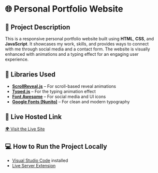 # 🌐 Personal Portfolio Website

## 📝 Project Description
This is a responsive personal portfolio website built using **HTML**, **CSS**, and **JavaScript**. It showcases my work, skills, and provides ways to connect with me through social media and a contact form. The website is visually enhanced with animations and a typing effect for an engaging user experience.

## 🧰 Libraries Used
- [**ScrollReveal.js**](https://scrollrevealjs.org/) – For scroll-based reveal animations
- [**Typed.js**](https://mattboldt.com/demos/typed-js/) – For the typing animation effect
- [**Font Awesome**](https://fontawesome.com/) – For social media and UI icons
- [**Google Fonts (Nunito)**](https://fonts.google.com/specimen/Nunito) – For clean and modern typography

## 🔗 Live Hosted Link
[🌍 Visit the Live Site](https://remarkable-wisp-213a31.netlify.app/)  


## 💻 How to Run the Project Locally

- [Visual Studio Code](https://code.visualstudio.com/) installed  
- [Live Server Extension](https://marketplace.visualstudio.com/items?itemName=ritwickdey.LiveServer)